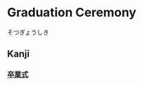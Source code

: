 # Graduation Ceremony
そつぎょうしき

## Kanji
### [卒](../Kanji/kanji-dict/卒.md)[業](../Kanji/kanji-dict/業.md)[式](../Kanji/kanji-dict/式.md)